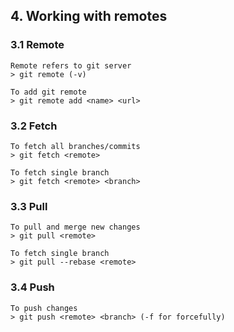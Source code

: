 ## 4. Working with remotes

<a name="git branches"></a>

### 3.1 Remote

	Remote refers to git server
	> git remote (-v)
	
	To add git remote
	> git remote add <name> <url>
	
	
### 3.2 Fetch
	
	To fetch all branches/commits
	> git fetch <remote>
	
	To fetch single branch
	> git fetch <remote> <branch>
	
### 3.3 Pull	
	
	To pull and merge new changes
	> git pull <remote>
	
	To fetch single branch
	> git pull --rebase <remote>

### 3.4 Push

	To push changes
	> git push <remote> <branch> (-f for forcefully)
	
		
		
	       
